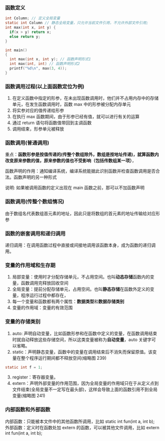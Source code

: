 ### 函数定义

```c
int Column; // 定义全局变量
static int Column // 静态全局变量，只允许当前文件引用，不允许外部文件引用;
int max(int x, int y) {
  if(x > y) return x;
  else return y;
}

int main()
{
  int max(int x, int y); // 函数声明形式1
  int max(int, int) // 函数声明形式2
  printf("%d\n", max(3, 4));
}
```

### 函数调用过程(以上面函数定位为例)

1. 在定义函数中指定的形参，在未出现函数调用时，他们并不占用内存中的存储单元，在发生函数调用时，函数 max 中的形参被分配内存单元
2. 将实参对应的值传递给形参
3. 在执行 max 函数期间，由于形参已经有值，就可以进行有关的运算
4. 通过 return 语句将函数值带回到主调函数
5. 调用结束，形参单元被释放

### 函数调用(普通调用)

重点：**函数形参是按值传递的(传整个数组除外，数组是按地址传递)，就算函数内改变原来参数的值，原来参数的值也不受影响（包括传数组某一项）**，

函数声明的作用：通知编译系统，编译系统能据此识别函数并检查函数调用是否合法。函数声明的另一种形式

说明: 如果被调用函数的定义出现在 main 函数之前，那可以不加函数声明

### 函数调用(传整个数组情况)

由于数组名代表数组首元素的地址，因此只是将数组的首元素的地址传输给对应形参

### 函数的嵌套调用和递归调用

递归调用：在调用函数过程中直接或间接地调用该函数本身，成为函数的递归调用。

### 变量的作用域和生存期

1. 局部变量：使用时才分配存储单元，不占用空间。也叫**动态存储**函数内的变量，函数调用完释放回收空间
2. 全局变量：提前分配存储单元，占用空间。也叫**静态存储**在函数外定义的变量，程序运行过程中都存在，
3. 每一个变量和函数都有两个属性：**数据类型**和**数据存储类别**
4. 变量的作用域：变量的有效范围

### 变量的存储类别

1. auto: 声明自动变量，比如函数形参和在函数中定义的变量，在函数调用结束时就自动释放这些存储空间，所以这类变量被称为**自动变量**，auto 关键字可以省略。
2. static：声明静态变量，函数中的变量在调用结束后不消失而保留原值。该变量在整个程序运行期间都不释放空间(缩略图 239)

```c
static int f = 1;
```

3. register：寄存器变量。
4. extern：声明外部变量的作用范围，因为全局变量的作用域只在于从定义点到文件结束(全局变量不一定写在最头部)，这样会导致上面的函数引用不到全局变量(缩略图 241)

### 内部函数和外部函数

内部函数：只能被本文件中的其他函数所调用，比如 static int fun(int a, int b);
外部函数：定义时在函数处加 extern 的函数，可以被其他文件调用，比如 extern int fun(int a, int b);
